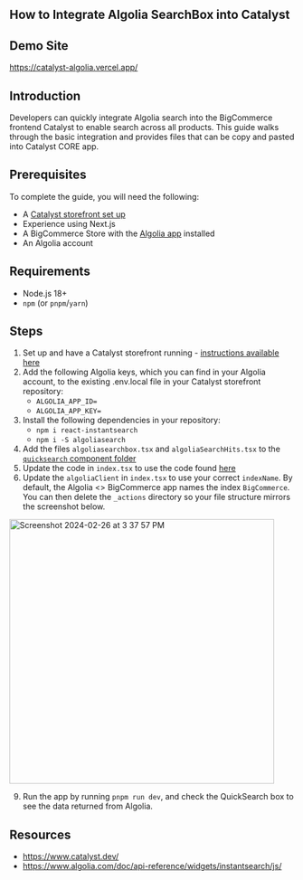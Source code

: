 ## How to Integrate Algolia SearchBox into Catalyst

## **Demo Site**
https://catalyst-algolia.vercel.app/


## **Introduction**

Developers can quickly integrate Algolia search into the BigCommerce frontend Catalyst to enable search across all products.
This guide walks through the basic integration and provides files that can be copy and pasted into Catalyst CORE app.


## **Prerequisites**
To complete the guide, you will need the following:
* A [Catalyst storefront set up](https://github.com/bigcommerce/catalyst)
* Experience using Next.js
* A BigCommerce Store with the [Algolia app](https://www.bigcommerce.com/apps/algolia-search-discovery/) installed
* An Algolia account


## Requirements
- Node.js 18+
- `npm` (or `pnpm`/`yarn`)

## **Steps**
1. Set up and have a Catalyst storefront running - [instructions available here](https://github.com/bigcommerce/catalyst)
2. Add the following Algolia keys, which you can find in your Algolia account, to the existing .env.local file in your Catalyst storefront repository:
   * `ALGOLIA_APP_ID=`
   * `ALGOLIA_APP_KEY=`
4. Install the following dependencies in your repository:
   * `npm i react-instantsearch`
   * `npm i -S algoliasearch`
6. Add the files `algoliasearchbox.tsx` and `algoliaSearchHits.tsx` to the [`quicksearch` component folder](https://github.com/gje4/catalyst-algolia/tree/main/components/quick-search)
7. Update the code in `index.tsx` to use the code found [here](https://github.com/gje4/catalyst-algolia/blob/main/components/quick-search/index.tsx)
8. Update the `algoliaClient` in `index.tsx` to use your correct `indexName`.  By default, the Algolia <> BigCommerce app names the index `BigCommerce`.  You can then delete the `_actions` directory so your file structure mirrors the screenshot below.
<img width="468" alt="Screenshot 2024-02-26 at 3 37 57 PM" src="https://github.com/gje4/catalyst-algolia-guide/assets/2981963/c923dab5-5009-4983-91fa-1a3e76f294df">

 
9. Run the app by running `pnpm run dev`, and check the QuickSearch box to see the data returned from Algolia.


## Resources
* https://www.catalyst.dev/
* https://www.algolia.com/doc/api-reference/widgets/instantsearch/js/

